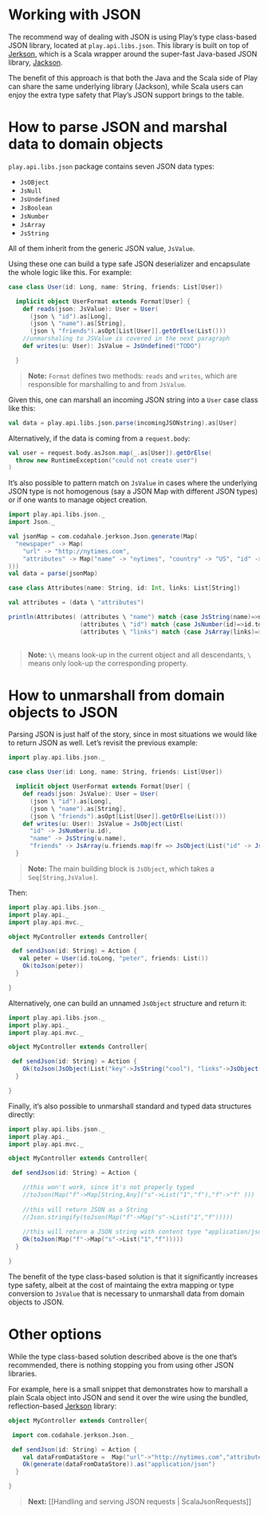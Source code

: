 # Working with JSON

The recommend way of dealing with JSON is using Play’s type class-based JSON library, located at ```play.api.libs.json```. This library is built on top of [Jerkson](https://github.com/codahale/jerkson/), which is a Scala wrapper around the super-fast Java-based JSON library, [Jackson](http://jackson.codehaus.org/).

The benefit of this approach is that both the Java and the Scala side of Play can share the same underlying library (Jackson), while Scala users can enjoy the extra type safety that Play’s JSON support brings to the table.

# How to parse JSON and marshal data to domain objects

`play.api.libs.json` package contains seven JSON data types: 

* ```JsOBject```
* ```JsNull```
* ```JsUndefined```
* ```JsBoolean```
* ```JsNumber```
* ```JsArray```
* ```JsString```

All of them inherit from the generic JSON value, ```JsValue```.

Using these one can build a type safe JSON deserializer and encapsulate the whole logic like this. For example:

```scala
case class User(id: Long, name: String, friends: List[User])

  implicit object UserFormat extends Format[User] {
    def reads(json: JsValue): User = User(
      (json \ "id").as[Long],
      (json \ "name").as[String],
      (json \ "friends").asOpt[List[User]].getOrElse(List()))
    //unmarshaling to JSValue is covered in the next paragraph
    def writes(u: User): JsValue = JsUndefined("TODO")  

  }
```

> **Note:** `Format` defines two methods: ```reads``` and ```writes```, which are responsible for marshalling to and from `JsValue`.

Given this, one can marshall an incoming JSON string into a `User` case class like this:  

```scala
val data = play.api.libs.json.parse(incomingJSONstring).as[User]
```

Alternatively, if the data is coming from a `request.body`:

```scala
val user = request.body.asJson.map(_.as[User]).getOrElse(
  throw new RuntimeException("could not create user")
)
```

It’s also possible to pattern match on ```JsValue``` in cases where the underlying JSON type is not homogenous (say a JSON Map with different JSON types) or if one wants to manage object creation.

```scala
import play.api.libs.json._
import Json._

val jsonMap = com.codahale.jerkson.Json.generate(Map(
  "newspaper" -> Map(
    "url" -> "http://nytimes.com",
    "attributes" -> Map("name" -> "nytimes", "country" -> "US", "id" -> 25, "links" -> List("http://link1", "http://link2"))
)))
val data = parse(jsonMap)

case class Attributes(name: String, id: Int, links: List[String])

val attributes = (data \ "attributes") 

println(Attributes( (attributes \ "name") match {case JsString(name)=>name;case _ => ""},
                    (attributes \ "id") match {case JsNumber(id)=>id.toInt;case _ => 0},
                    (attributes \ "links") match {case JsArray(links)=>links.map(_.toString);case _ => Nil}))
   
```

> **Note:** `\\` means look-up in the current object and all descendants, `\` means only look-up the corresponding property.

 

# How to unmarshall from domain objects to JSON

Parsing JSON is just half of the story, since in most situations we would like to return JSON as well. Let’s revisit the previous example:

```scala
import play.api.libs.json._

case class User(id: Long, name: String, friends: List[User])

  implicit object UserFormat extends Format[User] {
    def reads(json: JsValue): User = User(
      (json \ "id").as[Long],
      (json \ "name").as[String],
      (json \ "friends").asOpt[List[User]].getOrElse(List()))
    def writes(u: User): JsValue = JsObject(List(
      "id" -> JsNumber(u.id),
      "name" -> JsString(u.name),
      "friends" -> JsArray(u.friends.map(fr => JsObject(List("id" -> JsNumber(fr.id), "name" -> JsString(fr.name))))))) 
  }
```

> **Note:** The main building block is ```JsObject```, which takes a ```Seq[String,JsValue]```.

Then:

```scala
import play.api.libs.json._
import play.api._
import play.api.mvc._

object MyController extends Controller{

 def sendJson(id: String) = Action {
   val peter = User(id.toLong, "peter", friends: List())
    Ok(toJson(peter))
  }

}
```

Alternatively, one can build an unnamed `JsObject` structure and return it:

```scala
import play.api.libs.json._
import play.api._
import play.api.mvc._

object MyController extends Controller{

 def sendJson(id: String) = Action {
    Ok(toJson(JsObject(List("key"->JsString("cool"), "links"->JsObject(List("name"->JsString("foo"), "links" ->JsArray(List(JsNumber(25)))))))))
  }

}
```

Finally, it’s also possible to unmarshall standard and typed data structures directly:

```scala
import play.api.libs.json._
import play.api._
import play.api.mvc._

object MyController extends Controller{

 def sendJson(id: String) = Action {

    //this won't work, since it's not properly typed
    //toJson(Map("f"->Map[String,Any]("s"->List("1","f"),"f"->"f" )))
    
    //this will return JSON as a String
    //Json.stringify(toJson(Map("f"->Map("s"->List("1","f"))))) 
    
    //this will return a JSON string with content type "application/json"
    Ok(toJson(Map("f"->Map("s"->List("1","f")))))
  }

}
```

The benefit of the type class-based solution is that it significantly increases type safety, albeit at the cost of maintaing the extra mapping or type conversion to `JsValue` that is necessary to unmarshall data from domain objects to JSON.


# Other options

While the type class-based solution described above is the one that’s recommended, there is nothing stopping you from using other JSON libraries.

For example, here is a small snippet that demonstrates how to marshall a plain Scala object into JSON and send it over the wire using the bundled, reflection-based [Jerkson](https://github.com/codahale/jerkson/) library:

```scala
object MyController extends Controller{

 import com.codahale.jerkson.Json._

 def sendJson(id: String) = Action {
    val dataFromDataStore =  Map("url"->"http://nytimes.com","attributes"-> Map("name"->"nytimes", "country"->"US","id"->25), "links"->List("http://link1","http://link2")
    Ok(generate(dataFromDataStore)).as("application/json")
  }

}
```

> **Next:** [[Handling and serving JSON requests | ScalaJsonRequests]]